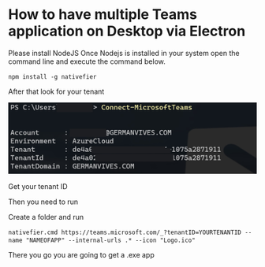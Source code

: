 # How to have multiple Teams application on Desktop via Electron

Please install NodeJS
Once Nodejs is installed in your system open the command line and execute the command below.

    npm install -g nativefier


After that look for your tenant

 ![Tenant](https://github.com/vivesg/electronteamspackage/blob/main/tenant.jpg)

Get your tenant ID

Then you need to run 

Create a folder and run

    nativefier.cmd https://teams.microsoft.com/_?tenantID=YOURTENANTID --name "NAMEOFAPP" --internal-urls .* --icon "Logo.ico"

There you go you are going to get a .exe app
